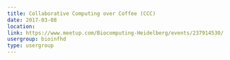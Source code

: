 ```yaml
---
title: Collaborative Computing over Coffee (CCC)
date: 2017-03-08
location: 
link: https://www.meetup.com/Biocomputing-Heidelberg/events/237914530/
usergroup: bioinfhd
type: usergroup
---
```

